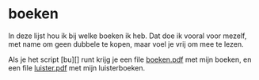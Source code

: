 # boeken

In deze lijst hou ik bij welke boeken ik heb. Dat doe ik vooral voor mezelf,
met name om geen dubbele te kopen, maar voel je vrij om mee te lezen.

Als je het script [bu][] runt krijg je een file
<A HREF="https://www.janjoris.nl/pdf/boeken.pdf">boeken.pdf</A>
met mijn boeken, en een file
<A HREF="https://www.janjoris.nl/pdf/luister.pdf">luister.pdf</A>
met mijn luisterboeken.

